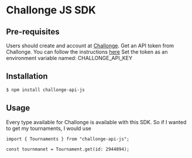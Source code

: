 # **Challonge JS SDK**

## Pre-requisites

Users should create and account at [Challonge](https://challonge.com/).
Get an API token from Challonge. You can follow the instructions [here](https://challonge.com/settings/developer)
Set the token as an environment variable named: CHALLONGE_API_KEY

## Installation

```bash
$ npm install challonge-api-js
```

## Usage

Every type available for Challonge is available with this SDK. So if I wanted to get my tournaments, I would use

```
import { Tournaments } from "challonge-api-js";

const tournmanet = Tournament.get(id: 2944894);

```
